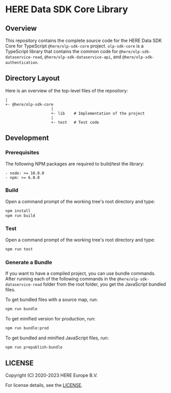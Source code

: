 # HERE Data SDK Core Library

## Overview

This repository contains the complete source code for the HERE Data SDK Core for TypeScript `@here/olp-sdk-core` project. `olp-sdk-core` is a TypeScript library that contains the common code for `@here/olp-sdk-dataservice-read`, `@here/olp-sdk-dataservice-api`, and `@here/olp-sdk-authentication`.

## Directory Layout

Here is an overview of the top-level files of the repository:

    |
    +- @here/olp-sdk-core
                        |
                        +- lib    # Implementation of the project
                        |
                        +- test   # Test code

## Development

### Prerequisites

The following NPM packages are required to build/test the library:

    - node: >= 10.0.0
    - npm: >= 6.0.0

### Build

Open a command prompt of the working tree's root directory and type:

```sh
npm install
npm run build
```

### Test

Open a command prompt of the working tree's root directory and type:

```sh
npm run test
```

### Generate a Bundle

If you want to have a compiled project, you can use bundle commands. After running each of the following commands in the `@here/olp-sdk-dataservice-read` folder from the root folder, you get the JavaScript bundled files.

To get bundled files with a source map, run:

```sh
npm run bundle
```

To get minified version for production, run:

```sh
npm run bundle:prod
```

To get bundled and minified JavaScript files, run:

```sh
npm run prepublish-bundle
```

## LICENSE

Copyright (C) 2020-2023 HERE Europe B.V.

For license details, see the [LICENSE](LICENSE).
